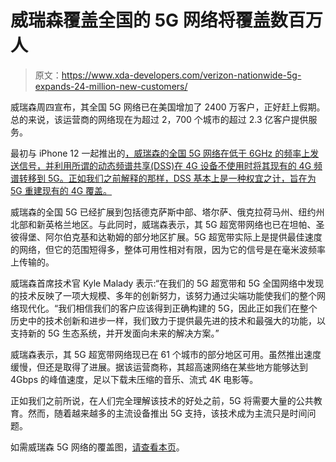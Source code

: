 # 威瑞森覆盖全国的 5G 网络将覆盖数百万人

> 原文：<https://www.xda-developers.com/verizon-nationwide-5g-expands-24-million-new-customers/>

威瑞森周四宣布，其全国 5G 网络已在美国增加了 2400 万客户，正好赶上假期。总的来说，该运营商的网络现在为超过 2，700 个城市的超过 2.3 亿客户提供服务。

最初与 iPhone 12 一起推出的[，威瑞森的全国 5G 网络在低于 6GHz 的频率上发送信号，并利用所谓的动态频谱共享(DSS)在 4G 设备不使用时将其现有的 4G 频谱转移到 5G。正如我们之前解释的那样，DSS 基本上是一种权宜之计，旨在为 5G 重建现有的 4G 覆盖。](https://www.xda-developers.com/verizon-nationwide-5g-network-iphone-12-launch/)

威瑞森的全国 5G 已经扩展到包括德克萨斯中部、塔尔萨、俄克拉荷马州、纽约州北部和新英格兰地区。与此同时，威瑞森表示，其 5G 超宽带网络也已在坦帕、圣彼得堡、阿尔伯克基和达勒姆的部分地区扩展。5G 超宽带实际上是提供最佳速度的网络，但它的范围短得多，整体可用性相对有限，因为它的信号是在毫米波频率上传输的。

威瑞森首席技术官 Kyle Malady 表示:“在我们的 5G 超宽带和 5G 全国网络中发现的技术反映了一项大规模、多年的创新努力，该努力通过尖端功能使我们的整个网络现代化。“我们相信我们的客户应该得到正确构建的 5G，因此正如我们在整个历史中的技术创新和进步一样，我们致力于提供最先进的技术和最强大的功能，以支持新的 5G 生态系统，并开发面向未来的解决方案。”

威瑞森表示，其 5G 超宽带网络现已在 61 个城市的部分地区可用。虽然推出速度缓慢，但还是取得了进展。据该运营商称，其超高速网络在某些地方能够达到 4Gbps 的峰值速度，足以下载未压缩的音乐、流式 4K 电影等。

正如我们之前所说，在人们完全理解该技术的好处之前，5G 将需要大量的公共教育。然而，随着越来越多的主流设备推出 5G 支持，该技术成为主流只是时间问题。

如需威瑞森 5G 网络的覆盖图，[请查看本页](https://www.anrdoezrs.net/links/100122946/type/dlg/sid/UUxdaUeUpU31113/https://www.verizon.com/5g/coverage-map/)。